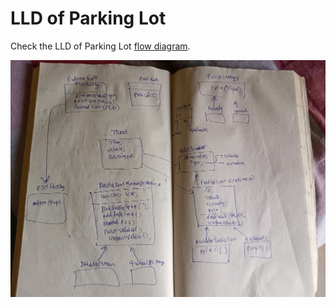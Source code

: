 # LLD of Parking Lot

Check the LLD of Parking Lot [flow diagram](IMG20240524071729.jpg).

![LLD flow diagram](IMG20240524071729.jpg)
